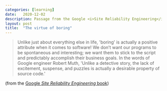 ```yaml
---
categories: [learning]
date:   2020-12-02
description: Passage from the Google <i>Site Reliability Engineering</i> book
layout: post
title:  "The virtue of boring"
---
```


> Unlike just about everything else in life, 'boring' is actually a  positive attribute when it comes to software! We don’t want our  programs to be spontaneous and interesting; we want them to stick to  the script and predictably accomplish their business goals. In the  words of Google engineer Robert Muth, 'Unlike a detective story, the lack of excitement, suspense, and puzzles is actually a desirable property of source code.'

(from the [Google _Site Reliability Engineering_ book](https://sre.google/sre-book/simplicity/))